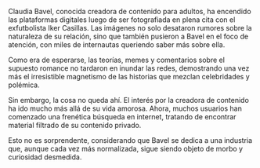Claudia Bavel, conocida creadora de contenido para adultos, ha encendido las plataformas digitales luego de ser fotografiada en plena cita con el exfutbolista Iker Casillas. Las imágenes no solo desataron rumores sobre la naturaleza de su relación, sino que también pusieron a Bavel en el foco de atención, con miles de internautas queriendo saber más sobre ella.

Como era de esperarse, las teorías, memes y comentarios sobre el supuesto romance no tardaron en inundar las redes, demostrando una vez más el irresistible magnetismo de las historias que mezclan celebridades y polémica. 

Sin embargo, la cosa no queda ahí. El interés por la creadora de contenido ha ido mucho más allá de su vida amorosa. Ahora, muchos usuarios han comenzado una frenética búsqueda en internet, tratando de encontrar material filtrado de su contenido privado.

Esto no es sorprendente, considerando que Bavel se dedica a una industria que, aunque cada vez más normalizada, sigue siendo objeto de morbo y curiosidad desmedida.

